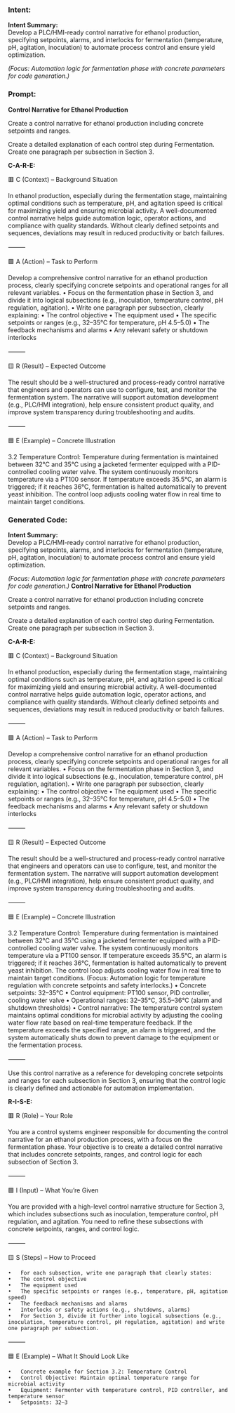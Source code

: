 ### Intent:
**Intent Summary:**  
Develop a PLC/HMI-ready control narrative for ethanol production, specifying setpoints, alarms, and interlocks for fermentation (temperature, pH, agitation, inoculation) to automate process control and ensure yield optimization.  

*(Focus: Automation logic for fermentation phase with concrete parameters for code generation.)*

### Prompt:
**Control Narrative for Ethanol Production**

Create a control narrative for ethanol production including concrete setpoints and ranges.

Create a detailed explanation of each control step during Fermentation. Create one paragraph per subsection in Section 3.

**C-A-R-E:**

🟥 C (Context) – Background Situation

In ethanol production, especially during the fermentation stage, maintaining optimal conditions such as temperature, pH, and agitation speed is critical for maximizing yield and ensuring microbial activity. A well-documented control narrative helps guide automation logic, operator actions, and compliance with quality standards. Without clearly defined setpoints and sequences, deviations may result in reduced productivity or batch failures.

⸻

🟩 A (Action) – Task to Perform

Develop a comprehensive control narrative for an ethanol production process, clearly specifying concrete setpoints and operational ranges for all relevant variables.
	•	Focus on the fermentation phase in Section 3, and divide it into logical subsections (e.g., inoculation, temperature control, pH regulation, agitation).
	•	Write one paragraph per subsection, clearly explaining:
	•	The control objective
	•	The equipment used
	•	The specific setpoints or ranges (e.g., 32–35°C for temperature, pH 4.5–5.0)
	•	The feedback mechanisms and alarms
	•	Any relevant safety or shutdown interlocks

⸻

🟨 R (Result) – Expected Outcome

The result should be a well-structured and process-ready control narrative that engineers and operators can use to configure, test, and monitor the fermentation system. The narrative will support automation development (e.g., PLC/HMI integration), help ensure consistent product quality, and improve system transparency during troubleshooting and audits.

⸻

🟦 E (Example) – Concrete Illustration

3.2 Temperature Control:
Temperature during fermentation is maintained between 32°C and 35°C using a jacketed fermenter equipped with a PID-controlled cooling water valve. The system continuously monitors temperature via a PT100 sensor. If temperature exceeds 35.5°C, an alarm is triggered; if it reaches 36°C, fermentation is halted automatically to prevent yeast inhibition. The control loop adjusts cooling water flow in real time to maintain target conditions.

### Generated Code:
**Intent Summary:**  
Develop a PLC/HMI-ready control narrative for ethanol production, specifying setpoints, alarms, and interlocks for fermentation (temperature, pH, agitation, inoculation) to automate process control and ensure yield optimization.  

*(Focus: Automation logic for fermentation phase with concrete parameters for code generation.)*
**Control Narrative for Ethanol Production**

Create a control narrative for ethanol production including concrete setpoints and ranges.

Create a detailed explanation of each control step during Fermentation. Create one paragraph per subsection in Section 3.

**C-A-R-E:**

🟥 C (Context) – Background Situation

In ethanol production, especially during the fermentation stage, maintaining optimal conditions such as temperature, pH, and agitation speed is critical for maximizing yield and ensuring microbial activity. A well-documented control narrative helps guide automation logic, operator actions, and compliance with quality standards. Without clearly defined setpoints and sequences, deviations may result in reduced productivity or batch failures.

⸻

🟩 A (Action) – Task to Perform

Develop a comprehensive control narrative for an ethanol production process, clearly specifying concrete setpoints and operational ranges for all relevant variables.
	•	Focus on the fermentation phase in Section 3, and divide it into logical subsections (e.g., inoculation, temperature control, pH regulation, agitation).
	•	Write one paragraph per subsection, clearly explaining:
	•	The control objective
	•	The equipment used
	•	The specific setpoints or ranges (e.g., 32–35°C for temperature, pH 4.5–5.0)
	•	The feedback mechanisms and alarms
	•	Any relevant safety or shutdown interlocks

⸻

🟨 R (Result) – Expected Outcome

The result should be a well-structured and process-ready control narrative that engineers and operators can use to configure, test, and monitor the fermentation system. The narrative will support automation development (e.g., PLC/HMI integration), help ensure consistent product quality, and improve system transparency during troubleshooting and audits.

⸻

🟦 E (Example) – Concrete Illustration

3.2 Temperature Control:
Temperature during fermentation is maintained between 32°C and 35°C using a jacketed fermenter equipped with a PID-controlled cooling water valve. The system continuously monitors temperature via a PT100 sensor. If temperature exceeds 35.5°C, an alarm is triggered; if it reaches 36°C, fermentation is halted automatically to prevent yeast inhibition. The control loop adjusts cooling water flow in real time to maintain target conditions. (Focus: Automation logic for temperature regulation with concrete setpoints and safety interlocks.)
	•	Concrete setpoints: 32–35°C
	•	Control equipment: PT100 sensor, PID controller, cooling water valve
	•	Operational ranges: 32–35°C, 35.5–36°C (alarm and shutdown thresholds)
	•	Control narrative: The temperature control system maintains optimal conditions for microbial activity by adjusting the cooling water flow rate based on real-time temperature feedback. If the temperature exceeds the specified range, an alarm is triggered, and the system automatically shuts down to prevent damage to the equipment or the fermentation process.

⸻

Use this control narrative as a reference for developing concrete setpoints and ranges for each subsection in Section 3, ensuring that the control logic is clearly defined and actionable for automation implementation.

**R-I-S-E:**

🟥 R (Role) – Your Role

You are a control systems engineer responsible for documenting the control narrative for an ethanol production process, with a focus on the fermentation phase. Your objective is to create a detailed control narrative that includes concrete setpoints, ranges, and control logic for each subsection of Section 3.

⸻

🟩 I (Input) – What You’re Given

You are provided with a high-level control narrative structure for Section 3, which includes subsections such as inoculation, temperature control, pH regulation, and agitation. You need to refine these subsections with concrete setpoints, ranges, and control logic.

⸻

🟨 S (Steps) – How to Proceed

	•	For each subsection, write one paragraph that clearly states:
	•	The control objective
	•	The equipment used
	•	The specific setpoints or ranges (e.g., temperature, pH, agitation speed)
	•	The feedback mechanisms and alarms
	•	Interlocks or safety actions (e.g., shutdowns, alarms)
	•	For Section 3, divide it further into logical subsections (e.g., inoculation, temperature control, pH regulation, agitation) and write one paragraph per subsection.

⸻

🟦 E (Example) – What It Should Look Like

	•	Concrete example for Section 3.2: Temperature Control
	•	Control Objective: Maintain optimal temperature range for microbial activity
	•	Equipment: Fermenter with temperature control, PID controller, and temperature sensor
	•	Setpoints: 32–3

